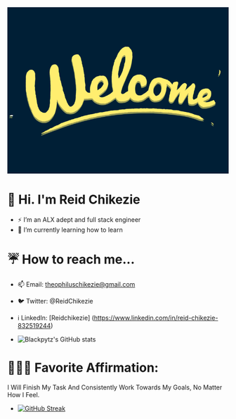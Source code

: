 <img src="./8CPR.gif" alt="Welcome gif" />

# 👋 Hi. I'm Reid Chikezie
- ⚡ I’m an ALX adept and full stack engineer
- 🌱 I’m currently learning how to learn
# ☔ How to reach me...
-  📫 Email: theophiluschikezie@gmail.com
-  🐦 Twitter: @ReidChikezie
-  ℹ️ LinkedIn: [Reidchikezie] (https://www.linkedin.com/in/reid-chikezie-832519244)

- ![Blackpytz's GitHub stats](https://github-readme-stats.vercel.app/api?username=Blackpytz&theme=great-gatsby&show_icons=true)

# 🧘🏽‍♀️ Favorite Affirmation: 
I Will Finish My Task And Consistently Work Towards My Goals, No Matter How I Feel.
- [![GitHub Streak](https://streak-stats.demolab.com?user=Blackpytz&theme=great-gatsby)](https://git.io/streak-stats)
<!---
Blackpytz/Blackpytz is a ✨ special ✨ repository because its `README.md` (this file) appears on your GitHub profile.
You can click the Preview link to take a look at your changes.
--->
